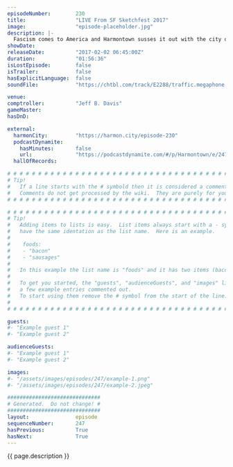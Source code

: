 ```yaml
---
episodeNumber:        230
title:                "LIVE From SF Sketchfest 2017"
image:                "episode-placeholder.jpg"
description: |-
  Fascism comes to America and Harmontown susses it out with the city of San Francisco. Watch the video at harmontown.com! Become a member. Original music made for Harmontown by Titanic Sinclair.
showDate:             
releaseDate:          "2017-02-02 06:45:00Z"
duration:             "01:56:36"
isLostEpisode:        false
isTrailer:            false
hasExplicitLanguage:  false
soundFile:            "https://chtbl.com/track/E2288/traffic.megaphone.fm/STA7033395606.mp3?updated=1596827132"

venue:                
comptroller:          "Jeff B. Davis"
gameMaster:           
hasDnD:               

external:
  harmonCity:         "https://harmon.city/episode-230"
  podcastDynamite:
    hasMinutes:       false
    url:              "https://podcastdynamite.com/#/p/Harmontown/e/247/230"
  hallOfRecords:      

# # # # # # # # # # # # # # # # # # # # # # # # # # # # # # # # # # # # # # # # # # # # #
# Tip!
#   If a line starts with the # symbold then it is considered a comment.
#   Comments do not get processed by the wiki.  They are purely for your information.
# # # # # # # # # # # # # # # # # # # # # # # # # # # # # # # # # # # # # # # # # # # # #

# # # # # # # # # # # # # # # # # # # # # # # # # # # # # # # # # # # # # # # # # # # # #
# Tip!
#   Adding items to lists is easy.  List items always start with a - symbol and have
#   have the same identation as the list name.  Here is an example.
#
#    foods:
#    - "bacon"
#    - "sausages"
#
#   In this example the list name is "foods" and it has two items (bacon, and sausages).
#
#   To get you started, the "guests", "audienceGuests", and "images" lists below have
#   a few example entries commented out.
#   To start using them remove the # symbol from the start of the line.
#
# # # # # # # # # # # # # # # # # # # # # # # # # # # # # # # # # # # # # # # # # # # # #

guests:
#- "Example guest 1"
#- "Example guest 2"

audienceGuests:
#- "Example guest 1"
#- "Example guest 2"

images:
#- "/assets/images/episodes/247/example-1.png"
#- "/assets/images/episodes/247/example-2.jpeg"

##############################
# Generated.  Do not change! #
##############################
layout:               episode
sequenceNumber:       247
hasPrevious:          True
hasNext:              True
---
```


<!-- The episode description will be rendered here -->
{{ page.description }}

<!-- Add your content BELOW here -->
<!-- vvvvvvvvvvvvvvvvvvvvvvvvvvv -->




<!-- ^^^^^^^^^^^^^^^^^^^^^^^^^^^ -->
<!-- Add your content ABOVE here -->

<!-- The episode gallery will be rendered here -->